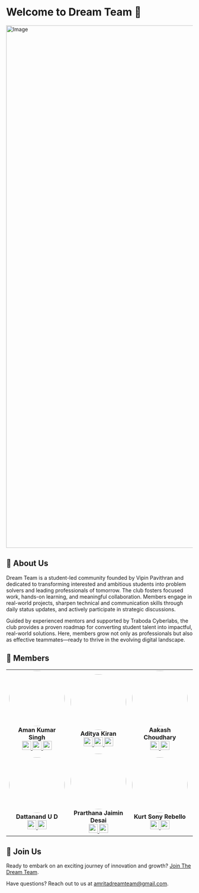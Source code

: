 # Welcome to Dream Team :wave:
<img width="2751" height="1410" alt="Image" src="https://github.com/user-attachments/assets/990ade17-a611-441b-92dc-a7c07bb58d3d" />

## :rocket: About Us
Dream Team is a student-led community founded by Vipin Pavithran and dedicated to transforming interested and ambitious students into problem solvers and leading professionals of tomorrow. The club fosters focused work, hands-on learning, and meaningful collaboration. Members engage in real-world projects, sharpen technical and communication skills through daily status updates, and actively participate in strategic discussions.

Guided by experienced mentors and supported by Traboda Cyberlabs, the club provides a proven roadmap for converting student talent into impactful, real-world solutions. Here, members grow not only as professionals but also as effective teammates—ready to thrive in the evolving digital landscape.

## :bust_in_silhouette: Members

<table>
  <tr>
    <td align="center" width="250"">
      <img src="https://avatars.githubusercontent.com/theamankumarsingh" width="150" height="150" style="border-radius:50%; object-fit: cover;" />
      <br />
      <strong>Aman Kumar Singh</strong>
      <br />
      <a href="https://github.com/theamankumarsingh" target="_blank">
        <img src="https://camo.githubusercontent.com/4374f0b29a45f7d158ec8fe94398eb90f4ac94c03d6b99346b99e916e5157cb9/68747470733a2f2f6564656e742e6769746875622e696f2f537570657254696e7949636f6e732f696d616765732f706e672f6769746875622e706e67" width="24"/>
      </a>
      <a href="https://www.linkedin.com/in/iamamanksingh" target="_blank">
        <img src="https://camo.githubusercontent.com/e9592fd6ea20b888ed3c7621d8c7257835af4f2e7232e92f5db4e9e2e4e91380/68747470733a2f2f6564656e742e6769746875622e696f2f537570657254696e7949636f6e732f696d616765732f7376672f6c696e6b6564696e2e737667" width="24"/>
      </a>
      <a href="https://x.com/iamamanksingh" target="_blank">
        <img src="https://camo.githubusercontent.com/908ec6a7e86452d597267e3926532e51b546cd071c8a537a5a51f9cfd5ccb002/68747470733a2f2f6564656e742e6769746875622e696f2f537570657254696e7949636f6e732f696d616765732f7376672f782e737667" width="24"/>
      </a>
    </td>
    <td align="center" width="250">
      <img src="https://avatars.githubusercontent.com/akdswordguy" width="150" height="150" style="border-radius:50%; object-fit: cover;" />
      <br />
      <strong>Aditya Kiran</strong>
      <br />
      <a href="https://github.com/akdswordguy" target="_blank">
        <img src="https://camo.githubusercontent.com/4374f0b29a45f7d158ec8fe94398eb90f4ac94c03d6b99346b99e916e5157cb9/68747470733a2f2f6564656e742e6769746875622e696f2f537570657254696e7949636f6e732f696d616765732f706e672f6769746875622e706e67" width="24"/>
      </a>
      <a href="https://www.linkedin.com/in/aditya-kiran-b91a08279/" target="_blank">
        <img src="https://camo.githubusercontent.com/e9592fd6ea20b888ed3c7621d8c7257835af4f2e7232e92f5db4e9e2e4e91380/68747470733a2f2f6564656e742e6769746875622e696f2f537570657254696e7949636f6e732f696d616765732f7376672f6c696e6b6564696e2e737667" width="24"/>
      </a>
      <a href="https://x.com/Swordguyv2" target="_blank">
        <img src="https://camo.githubusercontent.com/908ec6a7e86452d597267e3926532e51b546cd071c8a537a5a51f9cfd5ccb002/68747470733a2f2f6564656e742e6769746875622e696f2f537570657254696e7949636f6e732f696d616765732f7376672f782e737667" width="24"/>
      </a>
    </td>
    <td align="center" width="250">
      <img src="https://avatars.githubusercontent.com/Aakashchoudhary24" width="150" height="150" style="border-radius:50%; object-fit: cover;" />
      <br />
      <strong>Aakash Choudhary</strong>
      <br />
      <a href="https://github.com/Aakashchoudhary24" target="_blank">
        <img src="https://camo.githubusercontent.com/4374f0b29a45f7d158ec8fe94398eb90f4ac94c03d6b99346b99e916e5157cb9/68747470733a2f2f6564656e742e6769746875622e696f2f537570657254696e7949636f6e732f696d616765732f706e672f6769746875622e706e67" width="24"/>
      </a>
      <a href="https://www.linkedin.com/in/aakashchoudhary24/" target="_blank">
        <img src="https://camo.githubusercontent.com/e9592fd6ea20b888ed3c7621d8c7257835af4f2e7232e92f5db4e9e2e4e91380/68747470733a2f2f6564656e742e6769746875622e696f2f537570657254696e7949636f6e732f696d616765732f7376672f6c696e6b6564696e2e737667" width="24"/>
      </a>
    </td>
    <td align="center" width="250">
      <img src="https://avatars.githubusercontent.com/atmakrishna123" width="150" height="150" style="border-radius:50%; object-fit: cover;" />
      <br />
      <strong>Atmakrishna K Raghavan</strong>
      <br />
      <a href="https://github.com/atmakrishna123" target="_blank">
        <img src="https://camo.githubusercontent.com/4374f0b29a45f7d158ec8fe94398eb90f4ac94c03d6b99346b99e916e5157cb9/68747470733a2f2f6564656e742e6769746875622e696f2f537570657254696e7949636f6e732f696d616765732f706e672f6769746875622e706e67" width="24"/>
      </a>
      <a href="https://www.linkedin.com/in/atmakrishna-k-raghavan-a1316132b/" target="_blank">
        <img src="https://camo.githubusercontent.com/e9592fd6ea20b888ed3c7621d8c7257835af4f2e7232e92f5db4e9e2e4e91380/68747470733a2f2f6564656e742e6769746875622e696f2f537570657254696e7949636f6e732f696d616765732f7376672f6c696e6b6564696e2e737667" width="24"/>
      </a>
    </td>
  </tr>
  <tr>
    <td align="center" width="250">
      <img src="https://avatars.githubusercontent.com/Dattaaanand" width="150" height="150" style="border-radius:50%; object-fit: cover;" />
      <br />
      <strong>Dattanand U D</strong>
      <br />
      <a href="https://github.com/Dattaaanand" target="_blank">
        <img src="https://camo.githubusercontent.com/4374f0b29a45f7d158ec8fe94398eb90f4ac94c03d6b99346b99e916e5157cb9/68747470733a2f2f6564656e742e6769746875622e696f2f537570657254696e7949636f6e732f696d616765732f706e672f6769746875622e706e67" width="24"/>
      </a>
      <a href="https://www.linkedin.com/in/dattanand-u-d-b276632b5/" target="_blank">
        <img src="https://camo.githubusercontent.com/e9592fd6ea20b888ed3c7621d8c7257835af4f2e7232e92f5db4e9e2e4e91380/68747470733a2f2f6564656e742e6769746875622e696f2f537570657254696e7949636f6e732f696d616765732f7376672f6c696e6b6564696e2e737667" width="24"/>
      </a>
    </td>
    <td align="center" width="250">
      <img src="https://avatars.githubusercontent.com/gitpraths" width="150" height="150" style="border-radius:50%; object-fit: cover;" />
      <br />
      <strong>Prarthana Jaimin Desai</strong>
      <br />
      <a href="https://github.com/gitpraths" target="_blank">
        <img src="https://camo.githubusercontent.com/4374f0b29a45f7d158ec8fe94398eb90f4ac94c03d6b99346b99e916e5157cb9/68747470733a2f2f6564656e742e6769746875622e696f2f537570657254696e7949636f6e732f696d616765732f706e672f6769746875622e706e67" width="24"/>
      </a>
      <a href="https://www.linkedin.com/in/prarthana-desai-295324292/" target="_blank">
        <img src="https://camo.githubusercontent.com/e9592fd6ea20b888ed3c7621d8c7257835af4f2e7232e92f5db4e9e2e4e91380/68747470733a2f2f6564656e742e6769746875622e696f2f537570657254696e7949636f6e732f696d616765732f7376672f6c696e6b6564696e2e737667" width="24"/>
      </a>
    </td>
    <td align="center" width="250">
      <img src="https://avatars.githubusercontent.com/Oracledelphio" width="150" height="150" style="border-radius:50%; object-fit: cover;" />
      <br />
      <strong>Kurt Sony Rebello</strong>
      <br />
      <a href="https://github.com/Oracledelphio" target="_blank">
        <img src="https://camo.githubusercontent.com/4374f0b29a45f7d158ec8fe94398eb90f4ac94c03d6b99346b99e916e5157cb9/68747470733a2f2f6564656e742e6769746875622e696f2f537570657254696e7949636f6e732f696d616765732f706e672f6769746875622e706e67" width="24"/>
      </a>
      <a href="https://www.linkedin.com/in/kurt-sony-rebello-7329a732a/" target="_blank">
        <img src="https://camo.githubusercontent.com/e9592fd6ea20b888ed3c7621d8c7257835af4f2e7232e92f5db4e9e2e4e91380/68747470733a2f2f6564656e742e6769746875622e696f2f537570657254696e7949636f6e732f696d616765732f7376672f6c696e6b6564696e2e737667" width="24"/>
      </a>
    </td>
    <td align="center" width="250">
      <img src="https://avatars.githubusercontent.com/aadidevcb" width="150" height="150" style="border-radius:50%; object-fit: cover;" />
      <br />
      <strong>Aadidev C B</strong>
      <br />
      <a href="https://github.com/aadidevcb" target="_blank">
        <img src="https://camo.githubusercontent.com/4374f0b29a45f7d158ec8fe94398eb90f4ac94c03d6b99346b99e916e5157cb9/68747470733a2f2f6564656e742e6769746875622e696f2f537570657254696e7949636f6e732f696d616765732f706e672f6769746875622e706e67" width="24"/>
      </a>
      <a href="https://www.linkedin.com/in/aadidevcb/" target="_blank">
        <img src="https://camo.githubusercontent.com/e9592fd6ea20b888ed3c7621d8c7257835af4f2e7232e92f5db4e9e2e4e91380/68747470733a2f2f6564656e742e6769746875622e696f2f537570657254696e7949636f6e732f696d616765732f7376672f6c696e6b6564696e2e737667" width="24"/>
      </a>
    </td>
  </tr>
</table>

## :memo: Join Us 
Ready to embark on an exciting journey of innovation and growth? [Join The Dream Team](https://forms.gle/qjx74zcvT7TE8jMv5).

Have questions? Reach out to us at [amritadreamteam@gmail.com](mailto:amritadreamteam@gmail.com).
